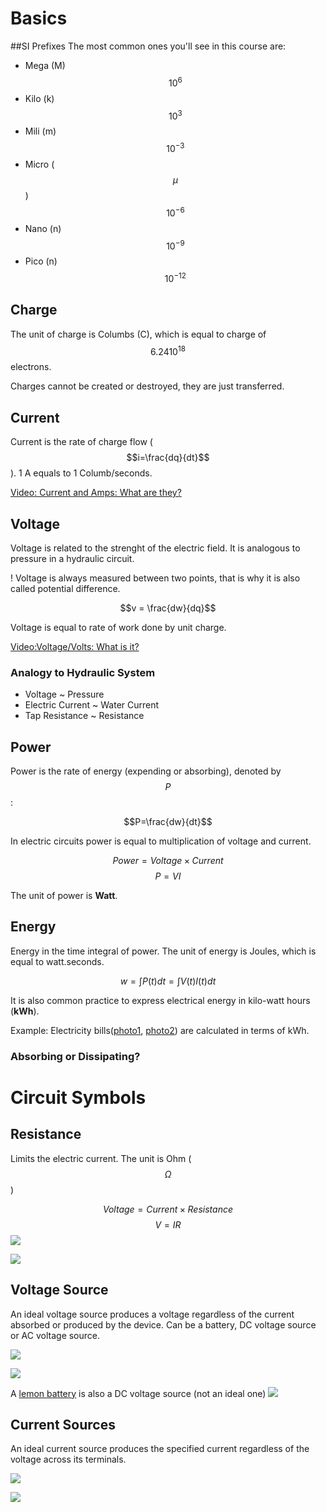 # Basics

##SI Prefixes
The most common ones you'll see in this course are:
- Mega (M) $$10^6$$
- Kilo (k) $$10^3$$
- Mili (m) $$10^{-3}$$
- Micro ($$\mu$$) $$10^{-6}$$
- Nano (n) $$10^{-9}$$
- Pico (n) $$10^{-12}$$


## Charge
The unit of charge is Columbs (C), which is equal to charge of $$6.24 10^{18}$$ electrons.

Charges cannot be created or destroyed, they are just transferred.

## Current
Current is the rate of charge flow ($$i=\frac{dq}{dt}$$). 1 A equals to 1 Columb/seconds.

[Video:
Current and Amps: What are they?
](www.youtube.com/watch?v=G3Ecx16iIBk)

## Voltage
Voltage is related to the strenght of the electric field. It is analogous to pressure in a hydraulic circuit.

! Voltage is always measured between two points, that is why it is also called potential difference.

$$v = \frac{dw}{dq}$$

Voltage is equal to rate of work done by unit charge.

[Video:Voltage/Volts: What is it?](www.youtube.com/watch?v=E8bdspoPtXk)

### Analogy to Hydraulic System
- Voltage ~ Pressure
- Electric Current ~ Water Current
- Tap Resistance ~ Resistance

## Power
Power is the rate of energy (expending or absorbing), denoted by $$P$$:

$$P=\frac{dw}{dt}$$

In electric circuits power is equal to multiplication of voltage and current.

$$Power = Voltage \times Current$$
$$P = VI$$

The unit of power is **Watt**.

## Energy
Energy in the time integral of power. The unit of energy is Joules, which is equal to watt.seconds.

$$w=\int P(t) dt = \int V(t) I(t) dt$$

It is also common practice to express electrical energy in kilo-watt hours (**kWh**).

Example: Electricity bills([photo1](https://raw.githubusercontent.com/ozank/ee281/master/images/fatura1.jpg), [photo2](https://raw.githubusercontent.com/ozank/ee281/master/images/fatura2.jpg)) are calculated in terms of kWh.

### Absorbing or Dissipating?

# Circuit Symbols
## Resistance
Limits the electric current. The unit is Ohm ($$\Omega$$)

$$Voltage = Current \times Resistance$$
$$V=IR$$
![](http://www.circuitstoday.com/wp-content/uploads/2010/02/Symbol-of-resistor.JPG)

![](http://www.pixelsdecibles.com/images/resistors.jpg)

## Voltage Source
An ideal voltage source produces a voltage regardless of the current absorbed or produced by the device. Can be a battery, DC voltage source or AC voltage source.

![](http://lcamtuf.coredump.cx/electronics/voltage.jpg)

![](http://www.inddist.com/sites/inddist.com/files/battery-batteries.jpg)

A [lemon battery](http://hilaroad.com/camp/projects/lemon/lemon_battery.html) is also a DC voltage source (not an ideal one)
![](http://hilaroad.com/camp/projects/lemon/lemmon_battery_labels.jpg)

## Current Sources
An ideal current source produces the specified current regardless of the voltage across its terminals.

![](http://1.bp.blogspot.com/-VWAqITUrvhA/UY-k_NBxwfI/AAAAAAAAAUM/BPVlWJIFgXQ/s1600/sources.png)

![](http://img.directindustry.com/images_di/photo-g/current-sources-37877-2694221.jpg)

